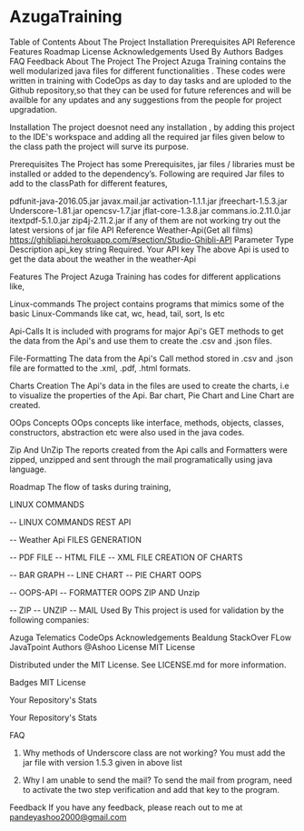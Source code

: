 # AzugaTraining
Table of Contents
About The Project
Installation
Prerequisites
API Reference
Features
Roadmap
License
Acknowledgements
Used By
Authors
Badges
FAQ
Feedback
About The Project
The Project Azuga Training contains the well modularized java files for different functionalities . These codes were written in training with CodeOps as day to day tasks and are uploded to the Github repository,so that they can be used for future references and will be availble for any updates and any suggestions from the people for project upgradation.

Installation
The project doesnot need any installation , by adding this project to the IDE's workspace and adding all the required jar files given below to the class path the project will surve its purpose.

Prerequisites
The Project has some Prerequisites, jar files / libraries must be installed or added to the dependency’s. Following are required Jar files to add to the classPath for different features,

pdfunit-java-2016.05.jar
javax.mail.jar
activation-1.1.1.jar
jfreechart-1.5.3.jar
Underscore-1.81.jar
opencsv-1.7.jar
jflat-core-1.3.8.jar
commans.io.2.11.0.jar
itextpdf-5.1.0.jar
zip4j-2.11.2.jar
if any of them are not working try out the latest versions of jar file
API Reference
Weather-Api(Get all films)
 https://ghibliapi.herokuapp.com/#section/Studio-Ghibli-API
Parameter	Type	Description
api_key	string	Required. Your API key
The above Api is used to get the data about the weather in the weather-Api

Features
The Project Azuga Training has codes for different applications like,

Linux-commands The project contains programs that mimics some of the basic Linux-Commands like cat, wc, head, tail, sort, ls etc

Api-Calls It is included with programs for major Api's GET methods to get the data from the Api's and use them to create the .csv and .json files.

File-Formatting The data from the Api's Call method stored in .csv and .json file are formatted to the .xml, .pdf, .html formats.

Charts Creation The Api's data in the files are used to create the charts, i.e to visualize the properties of the Api. Bar chart, Pie Chart and Line Chart are created.

OOps Concepts OOps concepts like interface, methods, objects, classes, constructors, abstraction etc were also used in the java codes.

Zip And UnZip The reports created from the Api calls and Formatters were zipped, unzipped and sent through the mail programatically using java language.

Roadmap
The flow of tasks during training,

LINUX COMMANDS

-- LINUX COMMANDS
REST API

-- Weather Api
FILES GENERATION

-- PDF FILE
-- HTML FILE
-- XML FILE
CREATION OF CHARTS

-- BAR GRAPH
-- LINE CHART
-- PIE CHART
OOPS

-- OOPS-API
-- FORMATTER OOPS
ZIP AND Unzip

-- ZIP
-- UNZIP
-- MAIL
Used By
This project is used for validation by the following companies:

Azuga Telematics
CodeOps
Acknowledgements
Bealdung
StackOver FLow
JavaTpoint
Authors
@Ashoo
License
MIT License

Distributed under the MIT License. See LICENSE.md for more information.

Badges
MIT License

Your Repository's Stats

Your Repository's Stats

FAQ
1. Why methods of Underscore class are not working?
You must add the jar file with version 1.5.3 given in above list

3. Why I am unable to send the mail?
To send the mail from program, need to activate the two step verification and add that key to the program.

Feedback
If you have any feedback, please reach out to me at pandeyashoo2000@gmail.com
